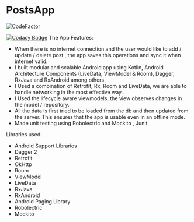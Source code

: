 # PostsApp

[![CodeFactor](https://www.codefactor.io/repository/github/mohamedma872/postsapp/badge)](https://www.codefactor.io/repository/github/mohamedma872/postsapp)


[![Codacy Badge](https://api.codacy.com/project/badge/Grade/0ed6c26d28884af8bef108b3f02326a3)](https://www.codacy.com/manual/mohamedma872/PostsApp?utm_source=github.com&amp;utm_medium=referral&amp;utm_content=mohamedma872/PostsApp&amp;utm_campaign=Badge_Grade)
The App Features:

<ul>
 <li>When there is no internet connection and the user would like to add / update / delete post , the app saves this operations and sync it when internet valid.</li>
<li>I built modular and scalable Android app using Kotlin, Android Architecture Components (LiveData, ViewModel & Room), Dagger, RxJava and RxAndroid among others.</li>
<li>I Used a combination of Retrofit, Rx, Room and LiveData, we are able to handle networking in the most effective way.</li>
<li>I Used the lifecycle aware viewmodels, the view observes changes in the model / repository.</li>
<li>All the data is first tried to be loaded from the db and then updated from the server. This ensures that the app is usable even in an offline mode.</li>
<li>Made unit testing using Robolectric and Mockito , Junit</li>
 </ul>
<h>Libraries used:</h>

<ul>
  <li>Android Support Libraries</li>
 <li>Dagger 2</li>
 <li>Retrofit</li>
 <li>OkHttp</li>
 <li>Room</li>
 <li>ViewModel</li>
 <li>LiveData</li>
 <li>RxJava</li>
 <li>RxAndroid</li>
 <li>Android Paging Library</li>
 <li>Robolectric</li>
 <li>Mockito</li>
  <ul>
